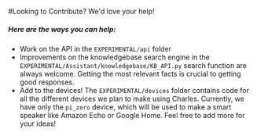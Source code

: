 #Looking to Contribute?
We'd love your help!

##### Here are the ways you can help:
- Work on the API in the `EXPERIMENTAL/api` folder
- Improvements on the knowledgebase search engine in the `EXPERIMENTAL/Assistant/knowledgebase/KB_API.py` search function are always welcome. Getting the most relevant facts is crucial to getting good responses.
- Add to the devices! The `EXPERIMENTAL/devices` folder contains code for all the different devices we plan to make using Charles. Currently, we have only the `pi_zero` device, which will be used to make a smart speaker like Amazon Echo or Google Home. Feel free to add more for your ideas!

